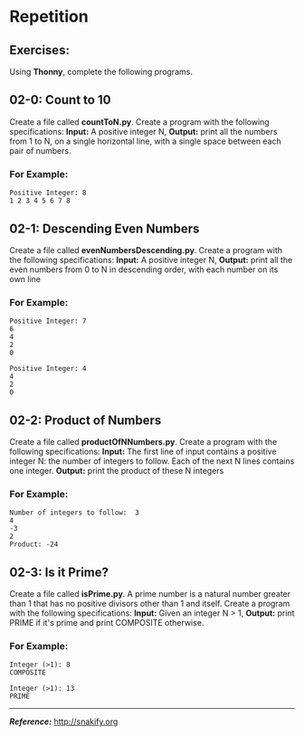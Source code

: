 # Repetition

## Exercises:

Using **Thonny**, complete the following programs.

## 02-0: Count to 10
Create a file called **countToN.py**.  Create a program with the following specifications: **Input:**  A positive integer N, **Output:** print all the numbers from 1 to N, on a single horizontal line, with a single space between each pair of numbers.

### For Example:

```
Positive Integer: 8
1 2 3 4 5 6 7 8
```

## 02-1: Descending Even Numbers
Create a file called **evenNumbersDescending.py**.  Create a program with the following specifications:  **Input:**  A positive integer N, **Output:**  print all the even numbers from 0 to N in descending order, with each number on its own line

### For Example:

```
Positive Integer: 7
6
4
2
0
```

```
Positive Integer: 4
4
2
0
```

## 02-2: Product of Numbers
Create a file called **productOfNNumbers.py**.  Create a program with the following specifications:    **Input:**  The first line of input contains a positive integer N: the number of integers to follow. Each of the next N lines contains one integer. **Output:**  print the product of these N integers

### For Example:

```
Number of integers to follow:  3
4
-3
2
Product: -24
```

## 02-3: Is it Prime?
Create a file called **isPrime.py**.  A prime number is a natural number greater than 1 that has no positive divisors other than 1 and itself.  Create a program with the following specifications:  **Input:**   Given an integer N > 1,  **Output:**  print PRIME if it's prime and print COMPOSITE otherwise.

### For Example:

```
Integer (>1): 8
COMPOSITE
```

```
Integer (>1): 13
PRIME
```

---
***Reference:*** http://snakify.org

